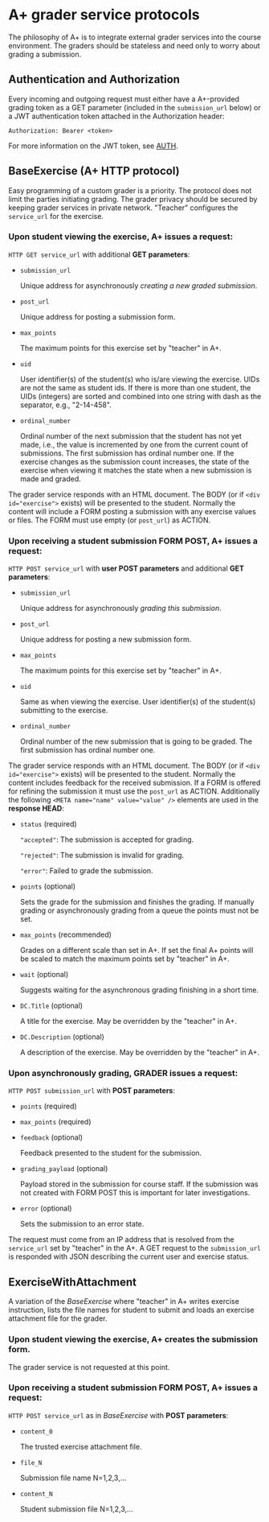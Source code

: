 A+ grader service protocols
===========================

The philosophy of A+ is to integrate external grader services into the course environment.
The graders should be stateless and need only to worry about grading a submission.

## Authentication and Authorization

Every incoming and outgoing request must either have a A+-provided grading
token as a GET parameter (included in the `submission_url` below) or a JWT
authentication token attached in the Authorization header:

    Authorization: Bearer <token>

For more information on the JWT token, see [AUTH](AUTH.md).

## BaseExercise (A+ HTTP protocol)

Easy programming of a custom grader is a priority. The protocol does not limit the
parties initiating grading. The grader privacy should be secured by keeping
grader services in private network.
"Teacher" configures the `service_url` for the exercise.

### Upon student viewing the exercise, A+ issues a request:

`HTTP GET service_url` with additional **GET parameters**:

* `submission_url`

	Unique address for asynchronously *creating a new graded submission*.

* `post_url`

	Unique address for posting a submission form.

* `max_points`

	The maximum points for this exercise set by "teacher" in A+.

* `uid`

	User identifier(s) of the student(s) who is/are viewing the exercise.
	UIDs are not the same as student ids.
	If there is more than one student, the UIDs (integers) are sorted and combined
	into one string with dash as the separator, e.g., "2-14-458".

* `ordinal_number`

	Ordinal number of the next submission that the student has not yet made, i.e.,
	the value is incremented by one from the current count of submissions.
	The first submission has ordinal number one. If the exercise changes as
	the submission count increases, the state of the exercise when viewing it
	matches the state when a new submission is made and graded.

The grader service responds with an HTML document. The BODY (or if `<div id="exercise">`
exists) will be presented to the student. Normally the content will include a FORM
posting a submission with any exercise values or files.
The FORM must use empty (or `post_url`) as ACTION.

### Upon receiving a student submission FORM POST, A+ issues a request:

`HTTP POST service_url` with **user POST parameters** and additional **GET parameters**:

* `submission_url`

	Unique address for asynchronously *grading this submission*.

* `post_url`

	Unique address for posting a new submission form.

* `max_points`

	The maximum points for this exercise set by "teacher" in A+.

* `uid`

	Same as when viewing the exercise. User identifier(s) of the student(s)
	submitting to the exercise.

* `ordinal_number`

	Ordinal number of the new submission that is going to be graded.
	The first submission has ordinal number one.

The grader service responds with an HTML document. The BODY (or if `<div id="exercise">`
exists) will be presented to the student. Normally the content includes feedback
for the received submission. If a FORM is offered for refining the
submission it must use the `post_url` as ACTION. Additionally the following
`<META name="name" value="value" />` elements are used in the **response HEAD**:

* `status` (required)

	`"accepted"`: The submission is accepted for grading.

	`"rejected"`: The submission is invalid for grading.

	`"error"`: Failed to grade the submission.

* `points` (optional)

	Sets the grade for the submission and finishes the grading. If manually
	grading or asynchronously grading from a queue the points must not
	be set.

* `max_points` (recommended)

	Grades on a different scale than set in A+. If set the final A+ points
	will be scaled to match the maximum points set by "teacher" in A+.

* `wait` (optional)

	Suggests waiting for the asynchronous grading finishing in a short time.

* `DC.Title` (optional)

	A title for the exercise. May be overridden by the "teacher" in A+.

* `DC.Description` (optional)

	A description of the exercise. May be overridden by the "teacher" in A+.

### Upon asynchronously grading, GRADER issues a request:

`HTTP POST submission_url` with **POST parameters**:

* `points` (required)

* `max_points` (required)

* `feedback` (optional)

	Feedback presented to the student for the submission.

* `grading_payload` (optional)

	Payload stored in the submission for course staff. If the submission
	was not created with FORM POST this is important for later investigations.

* `error` (optional)

	Sets the submission to an error state.

The request must come from an IP address that is resolved from the `service_url`
set by "teacher" in the A+. A GET request to the `submission_url` is responded
with JSON describing the current user and exercise status.


## ExerciseWithAttachment

A variation of the *BaseExercise* where "teacher" in A+ writes exercise instruction,
lists the file names for student to submit and loads an exercise attachment file
for the grader.

### Upon student viewing the exercise, A+ creates the submission form.

The grader service is not requested at this point.

### Upon receiving a student submission FORM POST, A+ issues a request:

`HTTP POST service_url` as in *BaseExercise* with **POST parameters**:

* `content_0`

	The trusted exercise attachment file.

* `file_N`

	Submission file name N=1,2,3,...

* `content_N`

	Student submission file N=1,2,3,...
